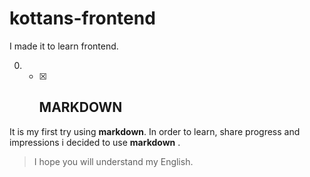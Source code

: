 # kottans-frontend
I made it to learn frontend.

 0. - [x] ##  MARKDOWN 

It is my first try using **markdown**. 
In order to learn, share progress and impressions i decided to use **markdown** .
> I hope you will understand my English.

